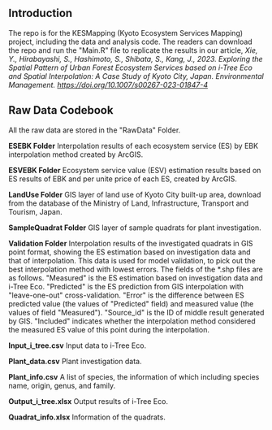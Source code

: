 ## Introduction 

The repo is for the KESMapping (Kyoto Ecosystem Services Mapping) project, including the data and analysis code. The readers can download the repo and run the "Main.R" file to replicate the results in our article, *Xie, Y., Hirabayashi, S., Hashimoto, S., Shibata, S., Kang, J., 2023. Exploring the Spatial Pattern of Urban Forest Ecosystem Services based on i-Tree Eco and Spatial Interpolation: A Case Study of Kyoto City, Japan. Environmental Management. https://doi.org/10.1007/s00267-023-01847-4*

## Raw Data Codebook 

All the raw data are stored in the "RawData" Folder. 

**ESEBK Folder**
Interpolation results of each ecosystem service (ES) by EBK interpolation method created by ArcGIS. 

**ESVEBK Folder**
Ecosystem service value (ESV) estimation results based on ES results of EBK and per unite price of each ES, created by ArcGIS. 

**LandUse Folder**
GIS layer of land use of Kyoto City built-up area, download from the database of the Ministry of Land, Infrastructure, Transport and Tourism, Japan. 

**SampleQuadrat Folder**
GIS layer of sample quadrats for plant investigation. 

**Validation Folder**
Interpolation results of the investigated quadrats in GIS point format, showing the ES estimation based on investigation data and that of interpolation. This data is used for model validation, to pick out the best interpolation method with lowest errors. The fields of the *.shp files are as follows. 
"Measured" is the ES estimation based on investigation data and i-Tree Eco. 
"Predicted" is the ES prediction from GIS interpolation with "leave-one-out" cross-validation. 
"Error" is the difference between ES predicted value (the values of "Predicted" field) and measured value (the values of field "Measured"). 
"Source_id" is the ID of middle result generated by GIS. 
"Included" indicates whether the interpolation method considered the measured ES value of this point during the interpolation. 

**Input_i_tree.csv**
Input data to i-Tree Eco. 

**Plant_data.csv**
Plant investigation data. 

**Plant_info.csv**
A list of species, the information of which including species name, origin, genus, and family. 

**Output_i_tree.xlsx** 
Output results of i-Tree Eco. 

**Quadrat_info.xlsx**
Information of the quadrats. 
